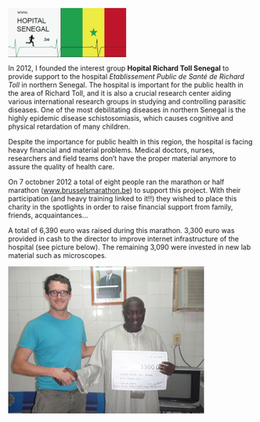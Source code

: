 
<img align="center" height="100" src="images/Senegallogo2.png">

In 2012, I founded the interest group **Hopital Richard Toll Senegal** to provide support to the hospital *Etablissement Public de Santé de Richard Toll* in northern Senegal. The hospital is important for the public health in the area of Richard Toll, and it is also a crucial research center aiding various international research groups in studying and controlling parasitic diseases. One of the most debilitating diseases in northern Senegal is the highly epidemic disease schistosomiasis, which causes cognitive and physical retardation of many children. 

Despite the importance for public health in this region, the hospital is facing heavy financial and material problems. Medical doctors, nurses, researchers and field teams don’t have the proper material anymore to assure the quality of health care. 

On 7 octobner 2012 a total of eight people ran the marathon or half marathon (www.brusselsmarathon.be) to support this project. With their participation (and heavy training linked to it!!) they wished to place this charity in the spotlights in order to raise financial support from family, friends, acquaintances...

A total of 6,390 euro was raised during this marathon. 3,300 euro was provided in cash to the director to improve internet infrastructure of the hospital (see picture below). The remaining 3,090 were invested in new lab material such as microscopes.

<img align="center" height="300" src="images/DSC01594.JPG">
